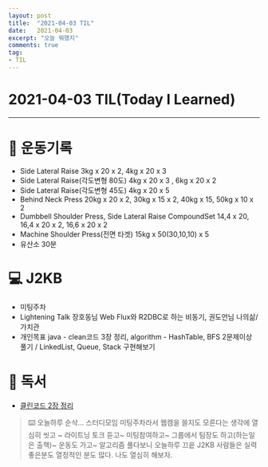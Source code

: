 ```yaml
---
layout: post 
title:  "2021-04-03 TIL"
date:   2021-04-03 
excerpt: "오늘 뭐했지"
comments: true 
tag:
- TIL
---
```


# 2021-04-03 TIL(Today I Learned)

---

# 💪  운동기록

- Side Lateral Raise 3kg x 20 x 2, 4kg x 20 x 3 
- Side Lateral Raise(각도변형 80도) 4kg x 20 x 3 , 6kg x 20 x 2 
- Side Lateral Raise(각도변형 45도) 4kg x 20 x 5
- Behind Neck Press 20kg x 20 x 2, 30kg x 15 x 2, 40kg x 15, 50kg x 10 x 2
- Dumbbell Shoulder Press, Side Lateral Raise CompoundSet 14,4 x 20, 16,4 x 20 x 2, 16,6 x 20 x 2
- Machine Shoulder Press(전면 타겟) 15kg x 50(30,10,10) x 5
- 유산소 30분

# 💻 J2KB
- 미팅주차
- Lightening Talk 장호동님 Web Flux와 R2DBC로 하는 비동기, 권도언님 나의삶/가치관
- 개인목표 java - clean코드 3장 정리, algorithm - HashTable, BFS 2문제이상 풀기 / LinkedList, Queue, Stack 구현해보기

# 📖 독서
- [클린코드 2장 정리](https://myeongkwonhwang.github.io/cleancode02/)

> ⌨️ 오늘하루 순삭... 스터디모임 미팅주차라서 웹캠을 쓸지도 모른다는 생각에 열심히 씻고 ~ 라이트닝 토크 듣고~
미팅참여하고~ 그룹에서 팀장도 하고(하는일은 출책)~ 운동도 가고~ 알고리즘 풀다보니 오늘하루 끄읕 J2KB 사람들은 실력 좋은분도 열정적인 분도 많다. 나도 열심히 해보자.

